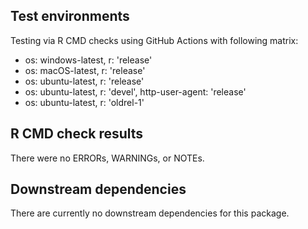 ## Test environments

Testing via R CMD checks using GitHub Actions with following matrix:
* os: windows-latest, r: 'release'
* os: macOS-latest, r: 'release'
* os: ubuntu-latest, r: 'release'
* os: ubuntu-latest, r: 'devel', http-user-agent: 'release'
* os: ubuntu-latest, r: 'oldrel-1'

## R CMD check results

There were no ERRORs, WARNINGs, or NOTEs.

## Downstream dependencies

There are currently no downstream dependencies for this package.
